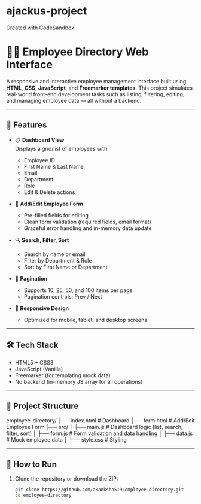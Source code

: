 # ajackus-project
Created with CodeSandbox
# 🧑‍💼 Employee Directory Web Interface

A responsive and interactive employee management interface built using **HTML**, **CSS**, **JavaScript**, and **Freemarker templates**. This project simulates real-world front-end development tasks such as listing, filtering, editing, and managing employee data — all without a backend.

---

## 🚀 Features

- 📋 **Dashboard View**  
  Displays a grid/list of employees with:
  - Employee ID
  - First Name & Last Name
  - Email
  - Department
  - Role
  - Edit & Delete actions

- 📝 **Add/Edit Employee Form**  
  - Pre-filled fields for editing
  - Clean form validation (required fields, email format)
  - Graceful error handling and in-memory data update

- 🔍 **Search, Filter, Sort**
  - Search by name or email
  - Filter by Department & Role
  - Sort by First Name or Department

- 📄 **Pagination**
  - Supports 10, 25, 50, and 100 items per page
  - Pagination controls: Prev / Next

- 📱 **Responsive Design**
  - Optimized for mobile, tablet, and desktop screens

---

## 🛠️ Tech Stack

- HTML5 + CSS3
- JavaScript (Vanilla)
- Freemarker (for templating mock data)
- No backend (in-memory JS array for all operations)

---

## 📂 Project Structure

employee-directory/
├── index.html # Dashboard
├── form.html # Add/Edit Employee Form
├── src/
│ ├── main.js # Dashboard logic (list, search, filter, sort)
│ ├── form.js # Form validation and data handling
│ ├── data.js # Mock employee data
│ └── style.css # Styling


---

## 🧪 How to Run

1. Clone the repository or download the ZIP:
   ```bash
   git clone https://github.com/akanksha519/employee-directory.git
   cd employee-directory
